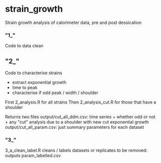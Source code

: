 # strain_growth
Strain growth analysis of calorimeter data, pre and post dessication 


### "1_"
Code to data clean

## "2_"
Code to characterise strains 
- extract exponential growth
- time to peak 
- characterise if odd peak / width / shoulder

First 2_analysis.R for all strains
Then 2_analysis_cut.R for those that have a shoulder

Returns two files 
output/cut_all_ddm.csv: time series + whether odd or not + any "cut" analysis due to a shoulder with new cut exponential growth     
output/cut_all_param.csv: just summary parameters for each dataset

### "3_"
3_a_clean_label.R cleans / labels datasets or replicates to be removed: outputs param_labelled.csv
